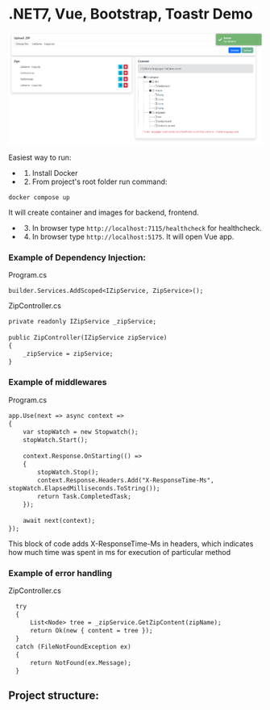 # .NET7, Vue, Bootstrap, Toastr Demo

![app](app.png)

Easiest way to run:
 - 1. Install Docker
 - 2. From project's root folder run command:
 ```
 docker compose up
 ```
 It will create container and images for backend, frontend.
 - 3. In browser type ``` http://localhost:7115/healthcheck ``` for healthcheck.
 - 4. In browser type ``` http://localhost:5175 ```. It will open Vue app.

### Example of Dependency Injection:
Program.cs
``` 
builder.Services.AddScoped<IZipService, ZipService>();
```
ZipController.cs 
```
private readonly IZipService _zipService;

public ZipController(IZipService zipService)
{
    _zipService = zipService;
}
```
 
### Example of middlewares
Program.cs
```
app.Use(next => async context =>
{
    var stopWatch = new Stopwatch();
    stopWatch.Start();

    context.Response.OnStarting(() =>
    {
        stopWatch.Stop();
        context.Response.Headers.Add("X-ResponseTime-Ms", stopWatch.ElapsedMilliseconds.ToString());
        return Task.CompletedTask;
    });

    await next(context);
});
```
This block of code adds X-ResponseTime-Ms in headers, which indicates how much time was spent in ms for execution of particular method

### Example of error handling
ZipController.cs
```
  try
  {
      List<Node> tree = _zipService.GetZipContent(zipName);
      return Ok(new { content = tree });
  }
  catch (FileNotFoundException ex)
  {
      return NotFound(ex.Message);
  }
  ```
 
 ## Project structure:
